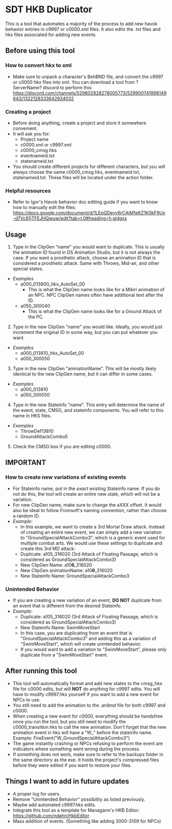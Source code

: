 # SDT HKB Duplicator
This is a tool that automates a majority of the process to add new havok behavior entries in c9997 or c0000.xml files. It also edits the .txt files and hks files associated for adding new events.

## Before using this tool
### How to convert hkx to xml
- Make sure to unpack a character's BehBND file, and convert the c9997 or c0000 hkx files into xml. You can download a tool from ?ServerName? discord to perform this: https://discord.com/channels/529802828278005773/529900741998149643/1322128333642924032
### Creating a project
- Before doing anything, create a project and store it somewhere convenient. 
- It will ask you for:
  - Project name
  - c0000.xml or c9997.xml
  - c0000_cmsg.hks
  - eventnameid.txt
  - statenameid.txt
- You should create different projects for different characters, but you will always choose the same c0000_cmsg.hks, eventnameid.txt, statenameid.txt. These files will be located under the action folder.
### Helpful resources
- Refer to Igor's Havok behavior doc editing guide if you want to know how to manually edit the files: https://docs.google.com/document/d/1LEpQDeyv6rCAjM1eKZ1K0kF9Ux-d7Vc81jTFEJHQwuw/edit?tab=t.0#heading=h.gjdgxs

## Usage
1. Type in the ClipGen "name" you would want to duplicate. This is usually the animation ID found in DS Animation Studio, but it is not always the case. If you want a prosthetic attack, choose an animation ID that is considered a prosthetic attack. Same with Throws, Mid-air, and other special states. 
- *Examples*
  - a000_013800_hkx_AutoSet_00
    - This is what the ClipGen name looks like for a Mikiri animation of an NPC. NPC ClipGen names often have additional text after the ID.
  - a050_300040
    - This is what the ClipGen name looks like for a Ground Attack of the PC. 
2. Type in the new ClipGen "name" you would like. Ideally, you would just increment the original ID in some way, but you can put whatever you want. 
- *Examples*
  - a000_013810_hkx_AutoSet_00
  - a050_300050
3. Type in the new ClipGen "animationName". This will be mostly likely identical to the new ClipGen name, but it can differ in some cases.
- *Examples*
  - a000_013810
  - a050_300050
4. Type in the new Stateinfo "name". This entry will determine the name of the event, state, CMSG, and stateinfo components. You will refer to this name in HKS files.
- *Examples*
  - ThrowDef13810
  - GroundAttackCombo5
5. Check the CMSG box if you are editing c0000.

## IMPORTANT 
### How to create new variations of existing events
- For Stateinfo name, put in the *exact* existing Stateinfo name. If you do not do this, the tool will create an entire new state, which will not be a variation.
- For new ClipGen name, make sure to change the aXXX offset. It would also be ideal to follow Fromsoft's naming convention, rather than choose a random ID.
- *Example*:
  - In this example, we want to create a 3rd Mortal Draw attack. Instead of creating an entire new event, we can simply add a new variation to "GroundSpecialAttackCombo3", which is a generic event used for multiple combat arts. We would use these settings to duplicate and create this 3rd MD attack:
  - Duplicate: a105_316020 (3rd Attack of Floating Passage, which is considered as GroundSpecialAttackCombo3)
  - New ClipGen Name: a10**6**_316020
  - New ClipGen animationName: a10**6**_316020
  - New Stateinfo Name: GroundSpecialAttackCombo3

### Unintended Behavior
- If you are creating a new variation of an event, **DO NOT** duplicate from an event that is different from the desired Stateinfo. 
- *Example*:
  - Duplicate: a105_316020 (3rd Attack of Floating Passage, which is considered as GroundSpecialAttackCombo3)
  - New Stateinfo Name: SwimMoveStart
  - In this case, you are duplicating from an event that is "GroundSpecialAttackCombo3" and adding this as a variation of "SwimMoveStart", which will create unintended behavior. 
  - If you would want to add a variation to "SwimMoveStart", please only duplicate from a "SwimMoveStart" event.

## After running this tool
- This tool will automatically format and add new states to the cmsg_hks file for c0000 edits, but will **NOT** do anything for c9997 edits. You will have to modify c9997.hks yourself if you want to add a new event for NPCs to use.
- You still need to add the animation to the .anibnd file for both c9997 and c0000.
- When creating a new event for c0000, everything should be handsfree once you run the tool, but you still need to modify the c0000_transition.hks to call the new animation. Don't forget that the new animation event in hks will have a "W_" before the stateinfo name. Example: FireEvent("W_GroundSpecialAttackCombo3")
- The game instantly crashing or NPCs refusing to perform the event are indicators where something went wrong during the process.
- If something does not work, make sure to refer to the backups folder in the same directory as the exe. It holds the project's compressed files before they were edited if you want to restore your files.

## Things I want to add in future updates
- A proper log for users.
- Remove "Unintended Behavior" possibility as listed previously.
- Maybe add automated c9997.hks edits.
- Integrate this tool as a template for Managarm's HKB Editor: https://github.com/ndahn/HkbEditor
- Mass addition of events. (Something like adding 3000-3109 for NPCs)